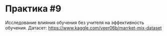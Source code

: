 # Практика #9

Исследование влияния обучения без учителя на эффективность обучения. Датасет: https://www.kaggle.com/veer06b/marrket-mix-dataset